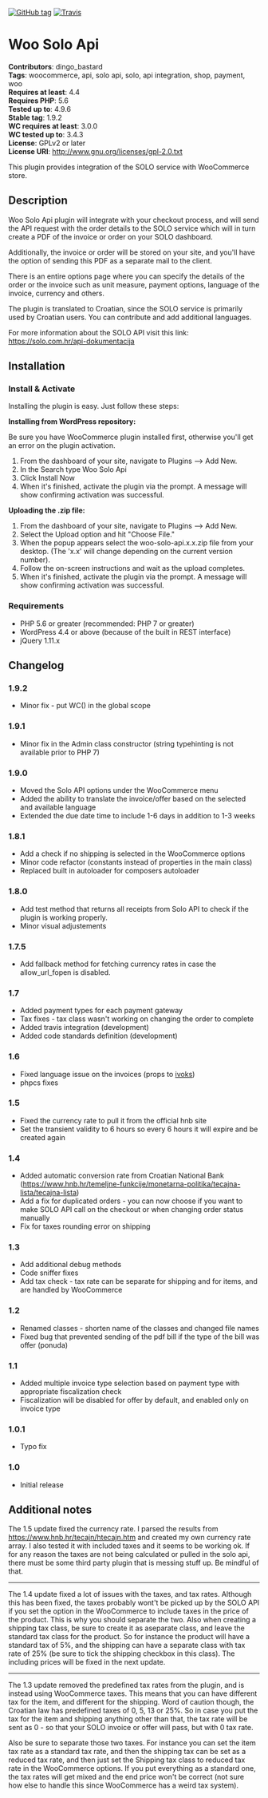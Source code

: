 [![GitHub tag](https://img.shields.io/github/tag/dingo-d/woo-solo-api.svg?style=for-the-badge)](https://github.com/dingo-d/woo-solo-api)
[![Travis](https://img.shields.io/travis/dingo-d/woo-solo-api.svg?style=for-the-badge)](https://github.com/dingo-d/woo-solo-api)


# Woo Solo Api

**Contributors**: dingo_bastard  
**Tags**: woocommerce, api, solo api, solo, api integration, shop, payment, woo  
**Requires at least**: 4.4  
**Requires PHP**: 5.6  
**Tested up to**: 4.9.6  
**Stable tag**: 1.9.2  
**WC requires at least**: 3.0.0  
**WC tested up to**: 3.4.3  
**License**: GPLv2 or later  
**License URI**: http://www.gnu.org/licenses/gpl-2.0.txt

This plugin provides integration of the SOLO service with WooCommerce store.

## Description

Woo Solo Api plugin will integrate with your checkout process, and will send the API request with
the order details to the SOLO service which will in turn create a PDF of the invoice or order on your SOLO dashboard.

Additionally, the invoice or order will be stored on your site, and you'll have the option of sending this PDF as a separate
mail to the client.

There is an entire options page where you can specify the details of the order or the invoice such as unit measure, payment
options, language of the invoice, currency and others.

The plugin is translated to Croatian, since the SOLO service is primarily used by Croatian users. You can contribute and add additional languages.

For more information about the SOLO API visit this link: https://solo.com.hr/api-dokumentacija

## Installation

### Install & Activate

Installing the plugin is easy. Just follow these steps:

**Installing from WordPress repository:**

Be sure you have WooCommerce plugin installed first, otherwise you'll get an error on the plugin activation.

1. From the dashboard of your site, navigate to Plugins --> Add New.
2. In the Search type Woo Solo Api
3. Click Install Now
4. When it's finished, activate the plugin via the prompt. A message will show confirming activation was successful.

**Uploading the .zip file:**

1. From the dashboard of your site, navigate to Plugins --> Add New.
2. Select the Upload option and hit "Choose File."
3. When the popup appears select the woo-solo-api.x.x.zip file from your desktop. (The 'x.x' will change depending on the current version number).
4. Follow the on-screen instructions and wait as the upload completes.
5. When it's finished, activate the plugin via the prompt. A message will show confirming activation was successful.

### Requirements

* PHP 5.6 or greater (recommended: PHP 7 or greater)
* WordPress 4.4 or above (because of the built in REST interface)
* jQuery 1.11.x

## Changelog

### 1.9.2

* Minor fix - put WC() in the global scope

### 1.9.1

* Minor fix in the Admin class constructor (string typehinting is not available prior to PHP 7)

### 1.9.0

* Moved the Solo API options under the WooCommerce menu
* Added the ability to translate the invoice/offer based on the selected and available language
* Extended the due date time to include 1-6 days in addition to 1-3 weeks

### 1.8.1

* Add a check if no shipping is selected in the WooCommerce options
* Minor code refactor (constants instead of properties in the main class)
* Replaced built in autoloader for composers autoloader

### 1.8.0

* Add test method that returns all receipts from Solo API to check if the plugin is working properly.
* Minor visual adjustements

### 1.7.5

* Add fallback method for fetching currency rates in case the allow_url_fopen is disabled.

### 1.7

* Added payment types for each payment gateway
* Tax fixes - tax class wasn't working on changing the order to complete
* Added travis integration (development)
* Added code standards definition (development)

### 1.6

* Fixed language issue on the invoices (props to [ivoks](https://github.com/ivoks))
* phpcs fixes

### 1.5

* Fixed the currency rate to pull it from the official hnb site
* Set the transient validity to 6 hours so every 6 hours it will expire and be created again

### 1.4

* Added automatic conversion rate from Croatian National Bank (https://www.hnb.hr/temeljne-funkcije/monetarna-politika/tecajna-lista/tecajna-lista)
* Add a fix for duplicated orders - you can now choose if you want to make SOLO API call on the checkout or when changing order status manually
* Fix for taxes rounding error on shipping

### 1.3

* Add additional debug methods
* Code sniffer fixes
* Add tax check - tax rate can be separate for shipping and for items, and are handled by WooCommerce

### 1.2

* Renamed classes - shorten name of the classes and changed file names
* Fixed bug that prevented sending of the pdf bill if the type of the bill was offer (ponuda)

### 1.1

* Added multiple invoice type selection based on payment type with appropriate fiscalization check
* Fiscalization will be disabled for offer by default, and enabled only on invoice type

### 1.0.1

* Typo fix

### 1.0

* Initial release

## Additional notes

The 1.5 update fixed the currency rate. I parsed the results from https://www.hnb.hr/tecajn/htecajn.htm and created my own currency rate array. I also tested it with included taxes and it seems to be working ok. If for any reason the taxes are not being calculated or pulled in the solo api, there must be some third party plugin that is messing stuff up. Be mindful of that.

----

The 1.4 update fixed a lot of issues with the taxes, and tax rates. Although this has been fixed, the taxes probably wont't be picked up by the SOLO API if you set the option in the WooCommerce to include taxes in the price of the product. This is why you should separate the two. Also when creating a shipping tax class, be sure to create it as aseparate class, and leave the standard tax class for the product. So for instance the product will have a standard tax of 5%, and the shipping can have a separate class with tax rate of 25% (be sure to tick the shipping checkbox in this class).
The including prices will be fixed in the next update.

----

The 1.3 update removed the predefined tax rates from the plugin, and is instead using WooCommerce taxes.
This means that you can have different tax for the item, and different for the shipping. Word of caution though, the Croatian law has predefined taxes of 0, 5, 13 or 25%. So in case you put the tax for the item and shipping anything other than that, the tax rate will be sent as 0 - so that your SOLO invoice or offer will pass, but with 0 tax rate.

Also be sure to separate those two taxes. For instance you can set the item tax rate as a standard tax rate, and then the shipping tax can be set as a reduced tax rate, and then just set the Shipping tax class to reduced tax rate in the WooCommerce options. If you put everything as a standard one, the tax rates will get mixed and the end price won't be correct (not sure how else to handle this since WooCommerce has a weird tax system).

